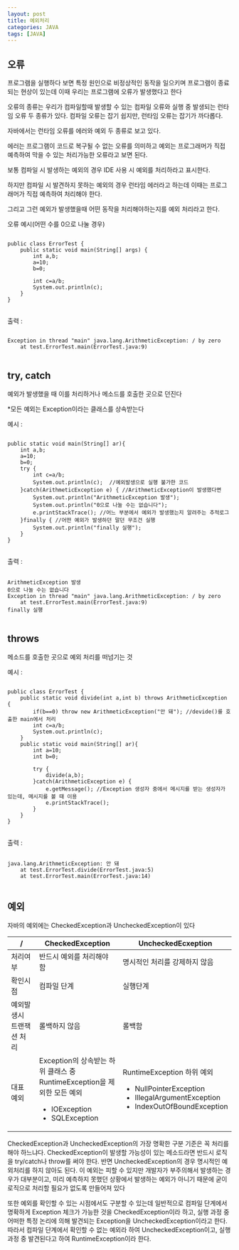 ```yaml
---
layout: post
title: 예외처리
categories: JAVA
tags: [JAVA]
---
```

## 오류
프로그램을 실행하다 보면 특정 원인으로 비정상적인 동작을 일으키며 프로그램이 종료되는 현상이 있는데 이때 우리는 프로그램에 오류가 발생했다고 한다

오류의 종류는 우리가 컴파일할때 발생할 수 있는 컴파일 오류와 실행 중 발생되는 런타임 오류 두 종류가 있다. 컴파일 오류는 잡기 쉽지만, 런타임 오류는 잡기가 까다롭다.

자바에서는 런타임 오류를 에러와 예외 두 종류로 보고 있다.

에러는 프로그램이 코드로 복구될 수 없는 오류를 의미하고 예외는 프로그래머가 직접 예측하여 막을 수 있는 처리가능한 오류라고 보면 된다.

보통 컴파일 시 발생하는 예외의 경우 IDE 사용 시 예외를 처리하라고 표시한다.

하지만 컴파일 시 발견하지 못하는 예외의 경우 런타임 에러라고 하는데 이때는 프로그래머가 직접 예측하여 처리해야 한다.

그리고 그런 예외가 발생했을때 어떤 동작을 처리해야하는지를 예외 처리라고 한다.

오류 예시(어떤 수를 0으로 나눌 경우)
<pre>
<code>
public class ErrorTest {
    public static void main(String[] args) {
        int a,b;
        a=10;
        b=0;

        int c=a/b;
        System.out.println(c);
    }
}
</code>
</pre>
출력 :
<pre>
<code>
Exception in thread "main" java.lang.ArithmeticException: / by zero
	at test.ErrorTest.main(ErrorTest.java:9)
</code>
</pre>

## try, catch
예외가 발생했을 때 이를 처리하거나 메소드를 호출한 곳으로 던진다

*모든 예외는 Exception이라는 클래스를 상속받는다

예시 :
<pre>
<code>
public static void main(String[] ar){
	int a,b;
	a=10;
	b=0;
	try {
		int c=a/b;
		System.out.println(c);	//예외발생으로 실행 불가한 코드
	}catch(ArithmeticException e) { //ArithmeticException이 발생했다면
		System.out.println("ArithmeticException 발생");
		System.out.println("0으로 나눌 수는 없습니다");
		e.printStackTrace(); //어느 부분에서 예외가 발생했는지 알려주는 추적로그
	}finally { //어떤 예외가 발생하던 말던 무조건 실행
		System.out.println("finally 실행");
	}
}
</code>
</pre>
출력 :
<pre>
<code>
ArithmeticException 발생
0으로 나눌 수는 없습니다
Exception in thread "main" java.lang.ArithmeticException: / by zero
	at test.ErrorTest.main(ErrorTest.java:9)
finally 실행
</code>
</pre>
## throws
메소드를 호출한 곳으로 예외 처리를 떠넘기는 것

예시 :
<pre>
<code>
public class ErrorTest {
    public static void divide(int a,int b) throws ArithmeticException {
        if(b==0) throw new ArithmeticException("안 돼"); //devide()를 호출한 main에서 처리
        int c=a/b;
        System.out.println(c);
    }
    public static void main(String[] ar){
        int a=10;
        int b=0;

        try {
            divide(a,b);
        }catch(ArithmeticException e) {
            e.getMessage(); //Exception 생성자 중에서 메시지를 받는 생성자가 있는데, 메시지를 볼 때 이용
            e.printStackTrace();
        }
    }
}
</code>
</pre>
출력 :
<pre>
<code>
java.lang.ArithmeticException: 안 돼
	at test.ErrorTest.divide(ErrorTest.java:5)
	at test.ErrorTest.main(ErrorTest.java:14)
</code>
</pre>
## 예외

자바의 예외에는 CheckedException과 UncheckedException이 있다

|   /   | CheckedException | UncheckedEcxeption |
| ---- | --------------- | ----------------- |
| 처리여부 | 반드시 예외를 처리해야 함 | 명시적인 처리를 강제하지 않음 | 
| 확인시점 | 컴파일 단계 | 실행단계 |
| 예외발생시 트랜잭션 처리 | 롤백하지 않음 | 롤백함 |
| 대표 예외 | Exception의 상속받는 하위 클래스 중<br>RuntimeException을 제외한 모든 예외<br><ul><li>IOException</li><li>SQLException</li></ul>| RuntimeException 하위 예외<br><ul><li>NullPointerException</li><li>IllegalArgumentException</li><li>IndexOutOfBoundException</li></ul>|

CheckedException과 UncheckedException의 가장 명확한 구분 기준은 꼭 처리를 해야 하느냐다. CheckedException이 발생할 가능성이 있는 메소드라면 반드시 로직을 try/catch나 throw를 써야 한다. 반면 UncheckedException의 경우 명시적인 예외처리를 하지 않아도 된다. 이 예외는 피할 수 있지만 개발자가 부주의해서 발생하는 경우가 대부분이고, 미리 예측하지 못했던 상황에서 발생하는 예외가 아니기 때문에 굳이 로직으로 처리할 필요가 없도록 만들어져 있다

또한 예외를 확인할 수 있는 시점에서도 구분할 수 있는데 일반적으로 컴파일 단계에서 명확하게 Exception 체크가 가능한 것을 CheckedException이라 하고, 실행 과정 중 어떠한 특정 논리에 의해 발견되는 Exception을 UncheckedException이라고 한다. 따라서 컴파일 단계에서 확인할 수 없는 예외라 하여 UncheckedException이고, 실행 과정 중 발견된다고 하여 RuntimeException이라 한다.